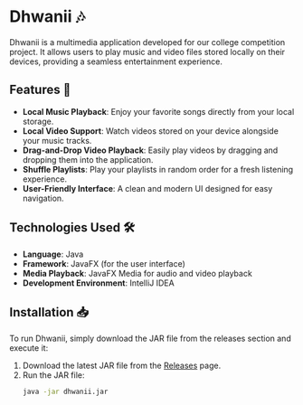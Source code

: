 # Dhwanii 🎶

Dhwanii is a multimedia application developed for our college competition project. It allows users to play music and video files stored locally on their devices, providing a seamless entertainment experience.

## Features 🚀

- **Local Music Playback**: Enjoy your favorite songs directly from your local storage.
- **Local Video Support**: Watch videos stored on your device alongside your music tracks.
- **Drag-and-Drop Video Playback**: Easily play videos by dragging and dropping them into the application.
- **Shuffle Playlists**: Play your playlists in random order for a fresh listening experience.
- **User-Friendly Interface**: A clean and modern UI designed for easy navigation.

## Technologies Used 🛠️

- **Language**: Java
- **Framework**: JavaFX (for the user interface)
- **Media Playback**: JavaFX Media for audio and video playback
- **Development Environment**: IntelliJ IDEA

## Installation 📥

To run Dhwanii, simply download the JAR file from the releases section and execute it:

1. Download the latest JAR file from the [Releases](https://github.com/JavaJammers/dhwanii/releases) page.
2. Run the JAR file:
   ```bash
   java -jar dhwanii.jar
